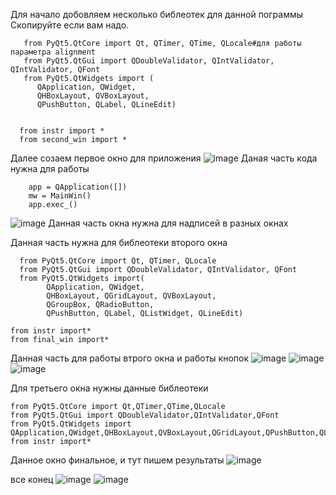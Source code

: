 Для начало добовляем несколько библеотек для данной пограммы
Скопируйте если вам надо.

       from PyQt5.QtCore import Qt, QTimer, QTime, QLocale#для работы параметра alignment
       from PyQt5.QtGui import QDoubleValidator, QIntValidator, QIntValidator, QFont
       from PyQt5.QtWidgets import (
          QApplication, QWidget,
          QHBoxLayout, QVBoxLayout,
          QPushButton, QLabel, QLineEdit)      
 
 
      from instr import *
      from second_win import *
      
Далее созаем первое окно для приложения 
![image](https://user-images.githubusercontent.com/128893943/233141025-88ff208b-900a-4d47-8edc-f39e1cbd559a.png)
Даная часть кода нужна для работы
        
        app = QApplication([])
        mw = MainWin()
        app.exec_()

![image](https://user-images.githubusercontent.com/128893943/233142722-92b7b418-e0b7-4968-8588-1fe798b971d0.png)
Данная часть окна нужна для надписей в разных окнах

Данная часть нужна для библеотеки второго окна
      
      from PyQt5.QtCore import Qt, QTimer, QLocale
      from PyQt5.QtGui import QDoubleValidator, QIntValidator, QFont
      from PyQt5.QtWidgets import(
            QApplication, QWidget,
            QHBoxLayout, QGridLayout, QVBoxLayout,
            QGroupBox, QRadioButton,
            QPushButton, QLabel, QListWidget, QLineEdit)

    from instr import*
    from final_win import*
    
Данная часть для работы втрого окна и работы кнопок
![image](https://user-images.githubusercontent.com/128893943/233146745-cf9f3715-8899-4de0-ab6d-5dea782790e4.png)
![image](https://user-images.githubusercontent.com/128893943/233147381-9eb065a7-0634-4be5-9cde-a94d33c34ac7.png)
![image](https://user-images.githubusercontent.com/128893943/233147452-2991946e-0a10-49b9-ae95-1ac22f76dd98.png)

Для третьего окна нужны данные библеотеки
  
    from PyQt5.QtCore import Qt,QTimer,QTime,QLocale
    from PyQt5.QtGui import QDoubleValidator,QIntValidator,QFont
    from PyQt5.QtWidgets import QApplication,QWidget,QHBoxLayout,QVBoxLayout,QGridLayout,QPushButton,QLabel,QLineEdit
    from instr import*

Данное окно финальное, и тут пишем результаты 
![image](https://user-images.githubusercontent.com/128893943/233149897-64358ff2-e91e-41ed-a30d-53875eea0839.png)


все конец
![image](https://user-images.githubusercontent.com/128893943/233150822-fb27f8d1-deee-41c2-bb94-14f12bd6c190.png)
![image](https://user-images.githubusercontent.com/128893943/233150904-b22a7ab7-1af9-4a18-8bc7-146076083148.png)
